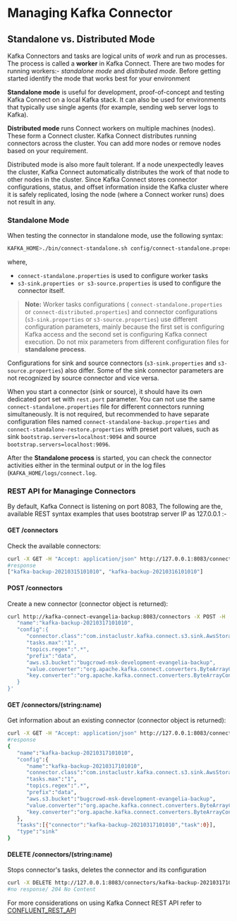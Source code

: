 # Managing Kafka Connector

## Standalone vs. Distributed Mode

Kafka Connectors and tasks are logical units of *work* and run as processes. The process is called a **worker** in Kafka Connect.
There are two modes for running workers:- *standalone mode* and *distributed mode*. Before getting started identify the mode that works best for your environment 

**Standalone mode** is useful for development, proof-of-concept and testing Kafka Connect on a local Kafka stack. It can also be used for environments that typically use single agents (for example, sending web server logs to Kafka).

**Distributed mode** runs Connect workers on multiple machines (nodes). These form a Connect cluster. Kafka Connect distributes running connectors across the cluster. You can add more nodes or remove nodes based on your requirement.

Distributed mode is also more fault tolerant. If a node unexpectedly leaves the cluster, Kafka Connect automatically distributes the work of that node to other nodes in the cluster. Since Kafka Connect stores connector configurations, status, and offset information inside the Kafka cluster where it is safely replicated, losing the node (where a Connect worker runs) does not result in any.

### Standalone Mode

When testing the connector in standalone mode, use the following syntax:

```sh
KAFKA_HOME>./bin/connect-standalone.sh config/connect-standalone.properties config/s3-sink.properties
```

where,
* `connect-standalone.properties` is used to configure worker tasks 
* `s3-sink.properties or s3-source.properties` is used to configure the connector itself.

> **Note:**  Worker tasks configurations ( `connect-standalone.properties` or `connect-distributed.properties`) and connector configurations (`s3-sink.properties` or `s3-source.properties`)
use different configuration parameters, mainly because the first set is configuring Kafka access and the second set is configuring Kafka connect execution. Do not mix parameters from different configuration files for **standalone process**.

Configurations for sink and source connectors (`s3-sink.properties` and `s3-source.properties`) also differ. Some of the sink connector parameters are not recognized by source connector and vice versa.

When you start a connector (sink or source), it should have its own dedicated port set with `rest.port` parameter. You can not use the same `connect-standalone.properties` file for different connectors running simultaneously. It is not required, but recommended to have separate configuration files named `connect-standalone-backup.properties` and `connect-standalone-restore.properties` with preset port values, such as sink `bootstrap.servers=localhost:9094` and source `bootstrap.servers=localhost:9096`.

After the **Standalone process** is started, you can check the connector activities either in the terminal output or in the log files (`KAFKA_HOME/logs/connect.log`.

### REST API for Managinge Connectors

By default, Kafka Connect is listening on port 8083, The following are the, available REST syntax examples that uses bootstrap server IP as 127.0.0.1 :-

#### GET /connectors
Check the available connectors:

```sh
curl -X GET -H "Accept: application/json" http://127.0.0.1:8083/connectors
#response
["kafka-backup-20210315101010", "kafka-backup-20210316101010"]
```

#### POST /connectors
Create a new connector (connector object is returned):

```sh
curl http://kafka-connect-evangelia-backup:8083/connectors -X POST -H 'Content-Type: application/json' -d '{
   "name":"kafka-backup-20210317101010",
   "config":{
      "connector.class":"com.instaclustr.kafka.connect.s3.sink.AwsStorageSinkConnector",
      "tasks.max":"1",
      "topics.regex":".*",
      "prefix":"data",
      "aws.s3.bucket":"bugcrowd-msk-development-evangelia-backup",
      "value.converter":"org.apache.kafka.connect.converters.ByteArrayConverter",
      "key.converter":"org.apache.kafka.connect.converters.ByteArrayConverter"
   }
}'
```

#### GET /connectors/(string:name)
Get information about an existing connector (connector object is returned):

```sh
curl -X GET -H "Accept: application/json" http://127.0.0.1:8083/connectors/kafka-backup-20210317101010
#response
{
   "name":"kafka-backup-20210317101010",
   "config":{
      "name":"kafka-backup-20210317101010",
      "connector.class":"com.instaclustr.kafka.connect.s3.sink.AwsStorageSinkConnector",
      "tasks.max":"1",
      "topics.regex":".*",
      "prefix":"data",
      "aws.s3.bucket":"bugcrowd-msk-development-evangelia-backup",
      "value.converter":"org.apache.kafka.connect.converters.ByteArrayConverter",
      "key.converter":"org.apache.kafka.connect.converters.ByteArrayConverter"
   },
   "tasks":[{"connector":"kafka-backup-20210317101010","task":0}],
   "type":"sink"
}
```
#### DELETE /connectors/(string:name)
Stops connector's tasks, deletes the connector and its configuration

```sh
curl -X DELETE http://127.0.0.1:8083/connectors/kafka-backup-20210317101010
#no response/ 204 No Content
```

For more considerations on using Kafka Connect REST API refer to
[CONFLUENT_REST_API](https://docs.confluent.io/current/connect/references/restapi.html)

